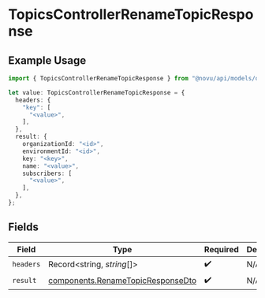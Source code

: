# TopicsControllerRenameTopicResponse

## Example Usage

```typescript
import { TopicsControllerRenameTopicResponse } from "@novu/api/models/operations";

let value: TopicsControllerRenameTopicResponse = {
  headers: {
    "key": [
      "<value>",
    ],
  },
  result: {
    organizationId: "<id>",
    environmentId: "<id>",
    key: "<key>",
    name: "<value>",
    subscribers: [
      "<value>",
    ],
  },
};
```

## Fields

| Field                                                                                  | Type                                                                                   | Required                                                                               | Description                                                                            |
| -------------------------------------------------------------------------------------- | -------------------------------------------------------------------------------------- | -------------------------------------------------------------------------------------- | -------------------------------------------------------------------------------------- |
| `headers`                                                                              | Record<string, *string*[]>                                                             | :heavy_check_mark:                                                                     | N/A                                                                                    |
| `result`                                                                               | [components.RenameTopicResponseDto](../../models/components/renametopicresponsedto.md) | :heavy_check_mark:                                                                     | N/A                                                                                    |